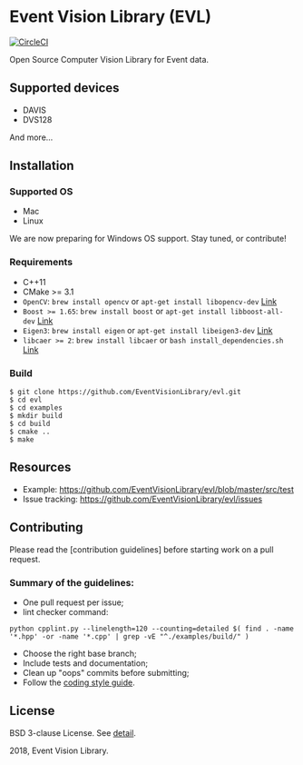 # Event Vision Library (EVL)
[![CircleCI](https://circleci.com/gh/EventVisionLibrary/evl/tree/develop.svg?style=svg&circle-token=88a46ce106424172fa3e461953f29795b6222771)](https://circleci.com/gh/EventVisionLibrary/evl/tree/develop)

Open Source Computer Vision Library for Event data.

## Supported devices

* DAVIS
* DVS128

And more...

## Installation

### Supported OS

* Mac
* Linux

We are now preparing for Windows OS support. Stay tuned, or contribute!

### Requirements

* C++11
* CMake >= 3.1
* `OpenCV`: `brew install opencv` or `apt-get install libopencv-dev` [Link](https://opencv.org/)
* `Boost >= 1.65`: `brew install boost` or `apt-get install libboost-all-dev` [Link](https://www.boost.org/)
* `Eigen3`: `brew install eigen` or `apt-get install libeigen3-dev` [Link](http://eigen.tuxfamily.org/index.php?title=Main_Page)
* `libcaer >= 2`: `brew install libcaer` or `bash install_dependencies.sh` [Link](https://github.com/inilabs/libcaer)

### Build

```
$ git clone https://github.com/EventVisionLibrary/evl.git
$ cd evl
$ cd examples
$ mkdir build
$ cd build
$ cmake ..
$ make
```

## Resources

* Example: <https://github.com/EventVisionLibrary/evl/blob/master/src/test>
* Issue tracking: <https://github.com/EventVisionLibrary/evl/issues>

## Contributing

Please read the [contribution guidelines] before starting work on a pull request.

### Summary of the guidelines:

* One pull request per issue;
* lint checker command:

```
python cpplint.py --linelength=120 --counting=detailed $( find . -name '*.hpp' -or -name '*.cpp' | grep -vE "^./examples/build/" )
```

* Choose the right base branch;
* Include tests and documentation;
* Clean up "oops" commits before submitting;
* Follow the [coding style guide]().


## License

BSD 3-clause License. See [detail](https://github.com/EventVisionLibrary/evl/blob/master/LICENSE).

2018, Event Vision Library.
